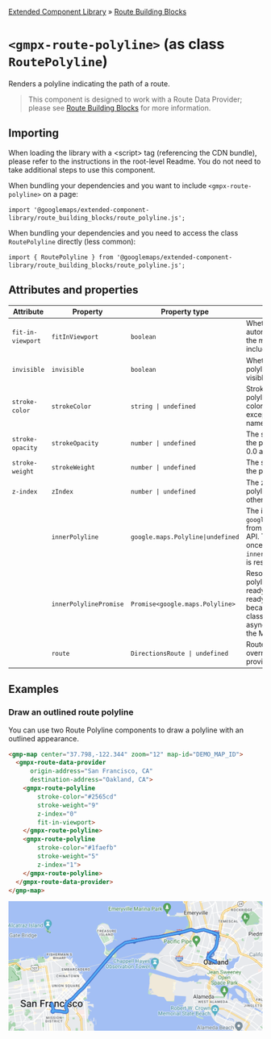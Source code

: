 [Extended Component Library](../../../README.md) » [Route Building Blocks](../README.md)

# `<gmpx-route-polyline>` (as class `RoutePolyline`)

Renders a polyline indicating the path of a route.

> This component is designed to work with a Route Data Provider; please see [Route Building Blocks](../README.md) for more information.

## Importing

When loading the library with a &lt;script&gt; tag (referencing the CDN bundle), please refer to the instructions in the root-level Readme. You do not need to take additional steps to use this component.

When bundling your dependencies and you want to include `<gmpx-route-polyline>` on a page:

```
import '@googlemaps/extended-component-library/route_building_blocks/route_polyline.js';
```

When bundling your dependencies and you need to access the class `RoutePolyline` directly (less common):

```
import { RoutePolyline } from '@googlemaps/extended-component-library/route_building_blocks/route_polyline.js';
```

## Attributes and properties

| Attribute         | Property               | Property type                     | Description                                                                                                                                                   | Default | Reflects? |
| ----------------- | ---------------------- | --------------------------------- | ------------------------------------------------------------------------------------------------------------------------------------------------------------- | ------- | --------- |
| `fit-in-viewport` | `fitInViewport`        | `boolean`                         | Whether or not to automatically adjust the map's viewport to include the polyline.                                                                            | `false` | ✅         |
| `invisible`       | `invisible`            | `boolean`                         | Whether or not the polyline is invisible or visible on the map.                                                                                               | `false` | ✅         |
| `stroke-color`    | `strokeColor`          | `string \| undefined`             | Stroke color of the polyline. All CSS3 colors are supported except for extended named colors.                                                                 |         | ✅         |
| `stroke-opacity`  | `strokeOpacity`        | `number \| undefined`             | The stroke opacity of the polyline between 0.0 and 1.0.                                                                                                       |         | ✅         |
| `stroke-weight`   | `strokeWeight`         | `number \| undefined`             | The stroke width of the polyline in pixels.                                                                                                                   |         | ✅         |
| `z-index`         | `zIndex`               | `number \| undefined`             | The z-index of the polyline compared to other polys.                                                                                                          |         | ✅         |
|                   | `innerPolyline`        | `google.maps.Polyline\|undefined` | The inner `google.maps.Polyline` from the Maps JS API. This value is set once `innerPolylinePromise` is resolved.                                             |         | ❌         |
|                   | `innerPolylinePromise` | `Promise<google.maps.Polyline>`   | Resolves to the inner polyline when it's ready. It might not be ready immediately because the `Polyline` class is loaded asynchronously from the Maps JS API. |         | ❌         |
|                   | `route`                | `DirectionsRoute \| undefined`    | Route data to render, overriding anything provided by context.                                                                                                |         | ❌         |



## Examples

### Draw an outlined route polyline

You can use two Route Polyline components to draw a polyline with an outlined appearance.

```html
<gmp-map center="37.798,-122.344" zoom="12" map-id="DEMO_MAP_ID">
  <gmpx-route-data-provider
      origin-address="San Francisco, CA"
      destination-address="Oakland, CA">
    <gmpx-route-polyline
        stroke-color="#2565cd"
        stroke-weight="9"
        z-index="0"
        fit-in-viewport>
    </gmpx-route-polyline>
    <gmpx-route-polyline
        stroke-color="#1faefb"
        stroke-weight="5"
        z-index="1">
    </gmpx-route-polyline>
  </gmpx-route-data-provider>
</gmp-map>
```

![Outlined polyline](./doc_src/outlined-polyline.png)




